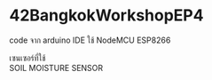 # 42BangkokWorkshopEP4
code จาก arduino IDE 
ใช้ NodeMCU ESP8266

เซนเซอร์ที่ใช้	
SOIL MOISTURE SENSOR 
